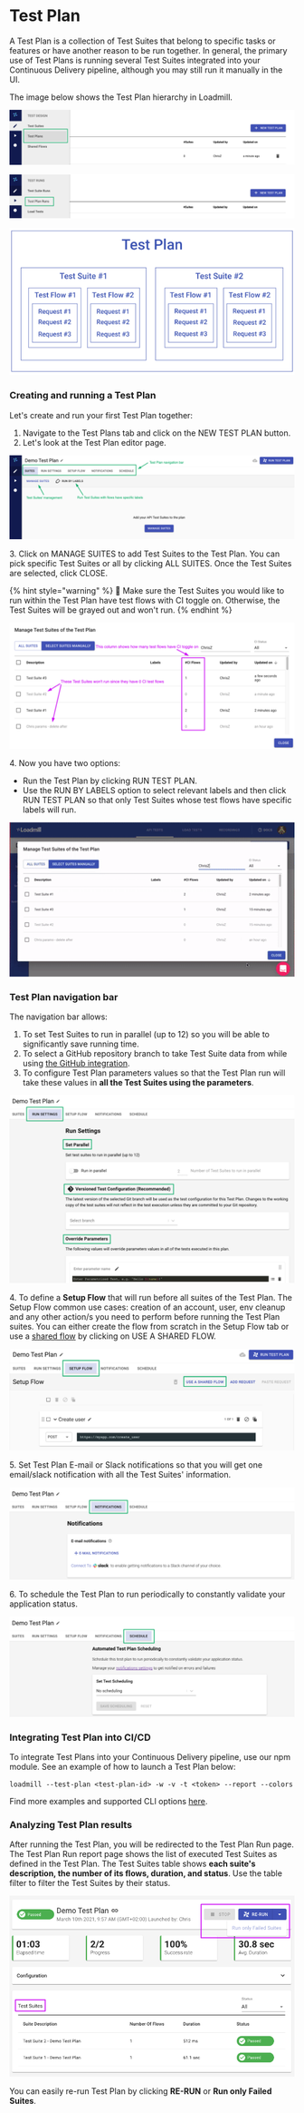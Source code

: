 # Test Plan

A Test Plan is a collection of Test Suites that belong to specific tasks or features or have another reason to be run together. In general, the primary use of Test Plans is running several Test Suites integrated into your Continuous Delivery pipeline, although you may still run it manually in the UI.

The image below shows the Test Plan hierarchy in Loadmill.

![](<../../.gitbook/assets/Screenshot (27).png>)

![](<../../.gitbook/assets/Screenshot (28).png>)

![](../../.gitbook/assets/screen-shot-2021-01-19-at-17.26.24.png)

### Creating and running a Test Plan

Let's create and run your first Test Plan together:

1. Navigate to the Test Plans tab and click on the NEW TEST PLAN button.
2. Let's look at the Test Plan editor page.

![](<../../.gitbook/assets/Screenshot (29).png>)

3\. Click on MANAGE SUITES to add Test Suites to the Test Plan. You can pick specific Test Suites or all by clicking ALL SUITES. Once the Test Suites are selected, click CLOSE.

{% hint style="warning" %}
:brain: Make sure the Test Suites you would like to run within the Test Plan have test flows with CI toggle on. Otherwise, the Test Suites will be grayed out and won't run.
{% endhint %}

![](../../.gitbook/assets/screenshot-2021-04-05t112455.593.png)

4\. Now you have two options:

* Run the Test Plan by clicking RUN TEST PLAN.
* Use the RUN BY LABELS option to select relevant labels and then click RUN TEST PLAN so that only Test Suites whose test flows have specific labels will run.

![](../../.gitbook/assets/ezgif.com-gif-maker-26-.gif)

### Test Plan navigation bar

The navigation bar allows:

1. To set Test Suites to run in parallel (up to 12) so you will be able to significantly save running time.
2. To select a GitHub repository branch to take Test Suite data from while using [the GitHub integration](https://docs.loadmill.com/integrations/github-integration/data-sync-connection-to-github#running-test-plan-with-the-data-committed-to-github).
3. To configure Test Plan parameters values so that the Test Plan run will take these values in **all the Test Suites using the parameters**.

![](<../../.gitbook/assets/Screenshot (30).png>)

&#x20;    4\. To define a **Setup Flow** that will run before all suites of the Test Plan. The Setup Flow common use cases: creation of an account, user, env cleanup and any other action/s you need to perform before running the Test Plan suites. You can either create the flow from scratch in the Setup Flow tab or use a [shared flow](https://docs.loadmill.com/collaboration/shared-flows) by clicking on USE A SHARED FLOW.

![](<../../.gitbook/assets/Screenshot - 2022-02-08T150241.243.png>)

&#x20;   5\. Set Test Plan E-mail or Slack notifications so that you will get one email/slack notification with all the Test Suites' information.

![](<../../.gitbook/assets/Screenshot (32).png>)

&#x20;   6\. To schedule the Test Plan to run periodically to constantly validate your application status.

![](<../../.gitbook/assets/Screenshot (33).png>)

### Integrating Test Plan into CI/CD

To integrate Test Plans into your Continuous Delivery pipeline, use our npm module. See an example of how to launch a Test Plan below:

```
loadmill --test-plan <test-plan-id> -w -v -t <token> --report --colors
```

Find more examples and supported CLI options [here](https://www.npmjs.com/package/loadmill).

### Analyzing Test Plan results

After running the Test Plan, you will be redirected to the Test Plan Run page. The Test Plan Run report page shows the list of executed Test Suites as defined in the Test Plan. The Test Suites table shows **each suite's description, the number of its flows, duration, and status**. Use the table filter to filter the Test Suites by their status.

![](../../.gitbook/assets/screenshot-2021-03-10t095854.448.png)

You can easily re-run Test Plan by clicking **RE-RUN** or **Run only Failed Suites**.
